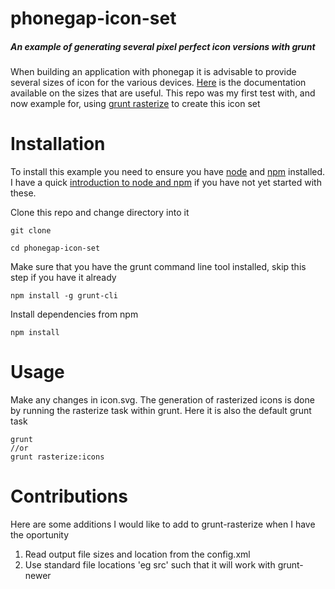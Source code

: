 phonegap-icon-set
=================

##### An example of generating several pixel perfect icon versions with grunt

When building an application with phonegap it is advisable to provide several sizes of icon for the various devices. [Here](http://docs.phonegap.com/en/3.5.0/config_ref_images.md.html) is the documentation available on the sizes that are useful. 
This repo was my first test with, and now example for, using [grunt rasterize](https://github.com/logankoester/grunt-rasterize) to create this icon set

Installation
============

To install this example you need to ensure you have [node](http://nodejs.org/) and [npm](https://www.npmjs.org/) installed. I have a quick [introduction to node and npm](http://crowdhailer.tumblr.com/post/84311910118/starting-with-node-js-and-npm) if you have not yet started with these.

Clone this repo and change directory into it

```
git clone 

cd phonegap-icon-set
```

Make sure that you have the grunt command line tool installed, skip this step if you have it already

```
npm install -g grunt-cli
```

Install dependencies from npm

```
npm install
```

Usage
=====

Make any changes in icon.svg. The generation of rasterized icons is done by running the rasterize task within grunt. Here it is also the default grunt task

```
grunt 
//or
grunt rasterize:icons
```

Contributions
=============

Here are some additions I would like to add to grunt-rasterize when I have the oportunity

1. Read output file sizes and location from the config.xml
2. Use standard file locations 'eg src' such that it will work with grunt-newer
